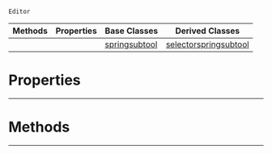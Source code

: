  `Editor`

|Methods|Properties|Base Classes|Derived Classes|
|---|---|---|---|
| | |[springsubtool](https://github.com/PlasmaEngine/PlasmaDocs/tree/master/docs/C%2B%2B/code_reference/class_reference/springsubtool.markdown)|[selectorspringsubtool](https://github.com/PlasmaEngine/PlasmaDocs/tree/master/docs/C%2B%2B/code_reference/class_reference/selectorspringsubtool.markdown)|


 #  Properties


---  
 #  Methods


---  
 

 